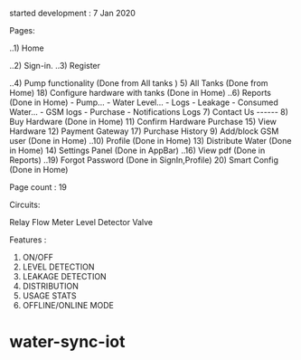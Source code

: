 started development : 7 Jan 2020

Pages:

..1) Home

..2) Sign-in.
..3) Register

..4) Pump functionality                           (Done from All tanks )
5) All Tanks                                    (Done from Home)
18) Configure hardware with tanks               (Done in Home)
..6) Reports                                      (Done in Home)
    - Pump...
    - Water Level...
    - Logs
    - Leakage
    - Consumed Water...
    - GSM logs
    - Purchase
    - Notifications Logs
7) Contact Us                                       ------
8) Buy Hardware                                 (Done in Home)
    11) Confirm Hardware Purchase
    15) View Hardware
    12) Payment Gateway
    17) Purchase History
9) Add/block GSM user                           (Done in Home)
..10) Profile                                     (Done in Home)
13) Distribute Water                            (Done in Home)
14) Settings Panel                              (Done in AppBar)
..16) View pdf                                    (Done in Reports)
..19) Forgot Password                             (Done in SignIn,Profile)
20) Smart Config                                (Done in Home)

Page count : 19


Circuits:

Relay
Flow Meter
Level Detector
Valve



Features :

1) ON/OFF
2) LEVEL DETECTION
3) LEAKAGE DETECTION
4) DISTRIBUTION
5) USAGE STATS
6) OFFLINE/ONLINE MODE
# water-sync-iot
